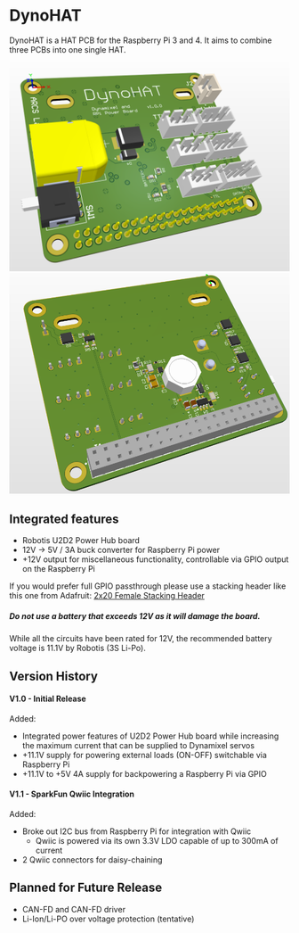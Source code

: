 # DynoHAT
DynoHAT is a HAT PCB for the Raspberry Pi 3 and 4. It aims to combine three PCBs into one single HAT.

![DynoHAT Bottom](https://github.com/DiamondFire11/DynoHAT/blob/main/docs/render/DynoHAT%20Top.PNG?raw=true)
![DynoHAT Bottom](https://github.com/DiamondFire11/DynoHAT/blob/main/docs/render/DynoHAT%20Bottom.PNG?raw=true)

## Integrated features
- Robotis U2D2 Power Hub board
- 12V -> 5V / 3A buck converter for Raspberry Pi power
- +12V output for miscellaneous functionality, controllable via GPIO output on the Raspberry Pi

If you would prefer full GPIO passthrough please use a stacking header like this one from Adafruit:
[2x20 Female Stacking Header](https://www.adafruit.com/product/1979)


##### Do not use a battery that exceeds 12V as it will damage the board.
While all the circuits have been rated for 12V, the recommended battery voltage is 11.1V by Robotis (3S Li-Po).

## Version History

#### V1.0 - Initial Release
Added:
  - Integrated power features of U2D2 Power Hub board while increasing the maximum current that can be supplied to Dynamixel servos
  - +11.1V supply for powering external loads (ON-OFF) switchable via Raspberry Pi
  - +11.1V to +5V 4A supply for backpowering a Raspberry Pi via GPIO

#### V1.1 - SparkFun Qwiic Integration
Added:
  - Broke out I2C bus from Raspberry Pi for integration with Qwiic
      - Qwiic is powered via its own 3.3V LDO capable of up to 300mA of current
  - 2 Qwiic connectors for daisy-chaining

## Planned for Future Release
- CAN-FD and CAN-FD driver
- Li-Ion/Li-PO over voltage protection (tentative)
